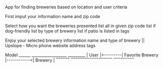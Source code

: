 App for finding breweries based on location and user criteria

First imput your information
   name and zip code

Select how you want the breweries presented
   list all in given zip code
   list if dog-friendly
   list by type of brewery
   list if patio is listed in tags

Enjoy your selected brewery information
   name and type of brewery || Upslope - Micro
   phone
   website
   address
   tags

Model
    ______            __________________               _________
   | User |>---------| Favorite Brewery |------------<| Brewery |
    ‾‾‾‾‾‾            ‾‾‾‾‾‾‾‾‾‾‾‾‾‾‾‾‾‾               ‾‾‾‾‾‾‾‾‾
